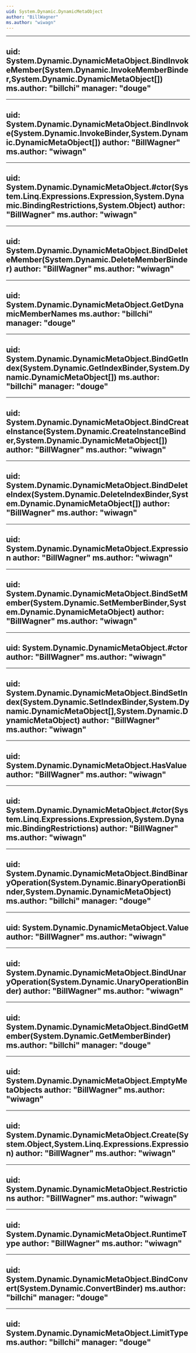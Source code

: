 ```yaml
---
uid: System.Dynamic.DynamicMetaObject
author: "BillWagner"
ms.author: "wiwagn"
---
```


---
uid: System.Dynamic.DynamicMetaObject.BindInvokeMember(System.Dynamic.InvokeMemberBinder,System.Dynamic.DynamicMetaObject[])
ms.author: "billchi"
manager: "douge"
---

---
uid: System.Dynamic.DynamicMetaObject.BindInvoke(System.Dynamic.InvokeBinder,System.Dynamic.DynamicMetaObject[])
author: "BillWagner"
ms.author: "wiwagn"
---

---
uid: System.Dynamic.DynamicMetaObject.#ctor(System.Linq.Expressions.Expression,System.Dynamic.BindingRestrictions,System.Object)
author: "BillWagner"
ms.author: "wiwagn"
---

---
uid: System.Dynamic.DynamicMetaObject.BindDeleteMember(System.Dynamic.DeleteMemberBinder)
author: "BillWagner"
ms.author: "wiwagn"
---

---
uid: System.Dynamic.DynamicMetaObject.GetDynamicMemberNames
ms.author: "billchi"
manager: "douge"
---

---
uid: System.Dynamic.DynamicMetaObject.BindGetIndex(System.Dynamic.GetIndexBinder,System.Dynamic.DynamicMetaObject[])
ms.author: "billchi"
manager: "douge"
---

---
uid: System.Dynamic.DynamicMetaObject.BindCreateInstance(System.Dynamic.CreateInstanceBinder,System.Dynamic.DynamicMetaObject[])
author: "BillWagner"
ms.author: "wiwagn"
---

---
uid: System.Dynamic.DynamicMetaObject.BindDeleteIndex(System.Dynamic.DeleteIndexBinder,System.Dynamic.DynamicMetaObject[])
author: "BillWagner"
ms.author: "wiwagn"
---

---
uid: System.Dynamic.DynamicMetaObject.Expression
author: "BillWagner"
ms.author: "wiwagn"
---

---
uid: System.Dynamic.DynamicMetaObject.BindSetMember(System.Dynamic.SetMemberBinder,System.Dynamic.DynamicMetaObject)
author: "BillWagner"
ms.author: "wiwagn"
---

---
uid: System.Dynamic.DynamicMetaObject.#ctor
author: "BillWagner"
ms.author: "wiwagn"
---

---
uid: System.Dynamic.DynamicMetaObject.BindSetIndex(System.Dynamic.SetIndexBinder,System.Dynamic.DynamicMetaObject[],System.Dynamic.DynamicMetaObject)
author: "BillWagner"
ms.author: "wiwagn"
---

---
uid: System.Dynamic.DynamicMetaObject.HasValue
author: "BillWagner"
ms.author: "wiwagn"
---

---
uid: System.Dynamic.DynamicMetaObject.#ctor(System.Linq.Expressions.Expression,System.Dynamic.BindingRestrictions)
author: "BillWagner"
ms.author: "wiwagn"
---

---
uid: System.Dynamic.DynamicMetaObject.BindBinaryOperation(System.Dynamic.BinaryOperationBinder,System.Dynamic.DynamicMetaObject)
ms.author: "billchi"
manager: "douge"
---

---
uid: System.Dynamic.DynamicMetaObject.Value
author: "BillWagner"
ms.author: "wiwagn"
---

---
uid: System.Dynamic.DynamicMetaObject.BindUnaryOperation(System.Dynamic.UnaryOperationBinder)
author: "BillWagner"
ms.author: "wiwagn"
---

---
uid: System.Dynamic.DynamicMetaObject.BindGetMember(System.Dynamic.GetMemberBinder)
ms.author: "billchi"
manager: "douge"
---

---
uid: System.Dynamic.DynamicMetaObject.EmptyMetaObjects
author: "BillWagner"
ms.author: "wiwagn"
---

---
uid: System.Dynamic.DynamicMetaObject.Create(System.Object,System.Linq.Expressions.Expression)
author: "BillWagner"
ms.author: "wiwagn"
---

---
uid: System.Dynamic.DynamicMetaObject.Restrictions
author: "BillWagner"
ms.author: "wiwagn"
---

---
uid: System.Dynamic.DynamicMetaObject.RuntimeType
author: "BillWagner"
ms.author: "wiwagn"
---

---
uid: System.Dynamic.DynamicMetaObject.BindConvert(System.Dynamic.ConvertBinder)
ms.author: "billchi"
manager: "douge"
---

---
uid: System.Dynamic.DynamicMetaObject.LimitType
ms.author: "billchi"
manager: "douge"
---
